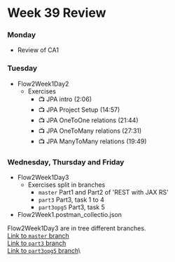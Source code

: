 # Week 39 Review
### Monday
* Review of CA1
### Tuesday
* Flow2Week1Day2
    * Exercises
        * 📺 JPA intro (2:06)
        * 📺 JPA Project Setup (14:57)
        * 📺 JPA OneToOne relations (21:44)
        * 📺 JPA OneToMany relations (27:31)
        * 📺 JPA ManyToMany relations (19:49)
### Wednesday, Thursday and Friday
* Flow2Week1Day3
    * Exercises split in branches
        * `master` Part1 and Part2 of 'REST with JAX RS'
        * `part3` Part3, task 1 to 4
        * `part3opg5` Part3, task 5
* Flow2Week1.postman_collectio.json

Flow2Week1Day3 are in tree different branches.\
[Link to `master` branch](https://github.com/cph-pk/3semWeek39)\
[Link to `part3` branch](https://github.com/cph-pk/3semWeek39/tree/part3)\
[Link to `part3opg5` branch](https://github.com/cph-pk/3semWeek39/tree/part3opg5)\



